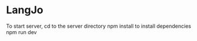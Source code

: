 # LangJo

To start server, cd to the server directory
npm install to install dependencies
npm run dev
